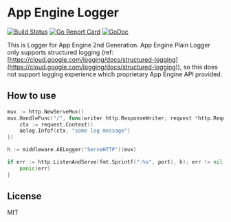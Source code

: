 # App Engine Logger

[![Build Status](https://travis-ci.org/DeNA/aelog.svg?branch=master)](https://travis-ci.org/DeNA/aelog)
[![Go Report Card](https://goreportcard.com/badge/github.com/DeNA/aelog)](https://goreportcard.com/report/github.com/DeNA/aelog)
[![GoDoc](https://godoc.org/github.com/DeNA/aelog?status.svg)](https://godoc.org/github.com/DeNA/aelog)

This is Logger for App Engine 2nd Generation.
App Engine Plain Logger only supports structured logging (ref: [https://cloud.google.com/logging/docs/structured-logging](https://cloud.google.com/logging/docs/structured-logging)), so this does not support logging experience which proprietary App Engine API provided.

## How to use

```go
mux := http.NewServeMux()
mux.HandleFunc("/", func(writer http.ResponseWriter, request *http.Request) {
    ctx := request.Context()
    aelog.Infof(ctx, "some log message")
})

h := middleware.AELogger("ServeHTTP")(mux)

if err := http.ListenAndServe(fmt.Sprintf(":%s", port), h); err != nil {
    panic(err)
}
```

## License

MIT
